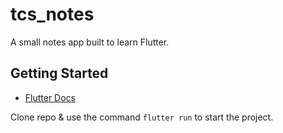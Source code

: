 # tcs_notes

A small notes app built to learn Flutter.

## Getting Started
* [Flutter Docs](https://flutter.dev/docs)

Clone repo & use the command `flutter run` to start the project.